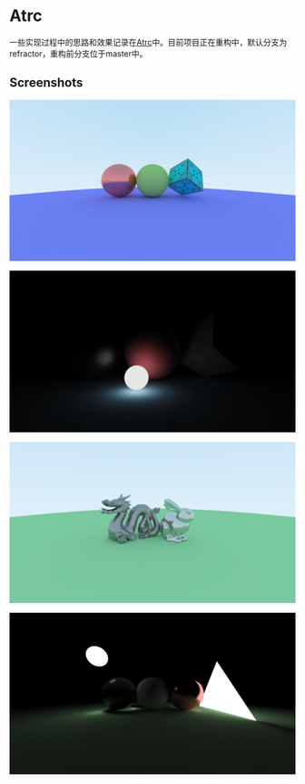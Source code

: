 # Atrc

一些实现过程中的思路和效果记录在[Atrc](https://airguanz.github.io/all.html?tag=Atrc)中。目前项目正在重构中，默认分支为refractor，重构前分支位于master中。

## Screenshots

![SS0](./Gallery/09_2018_10_11.png)

![SS1](./Gallery/21_2018_10_17_MIS2000spp.png)

![SS2](./Gallery/06_2018_10_09.png)

![SS3](./Gallery/01_2018_10_4.png)
